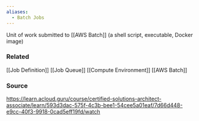 ```yaml
---
aliases:
  - Batch Jobs
---
```

Unit of work submitted to [[AWS Batch]] (a shell script, executable, Docker image)
### Related
[[Job Definition]]
[[Job Queue]]
[[Compute Environment]]
[[AWS Batch]]
### Source
https://learn.acloud.guru/course/certified-solutions-architect-associate/learn/593d3dac-575f-4c3b-bee1-54cee5a01eaf/7d66d448-e9cc-40f3-9918-0cad5eff19fd/watch